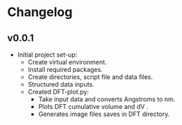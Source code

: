 # Changelog

## v0.0.1

- Initial project set-up:
  - Create virtual environment.
  - Install required packages.
  - Create directories, script file and data files.
  - Structured data inputs.
  - Created DFT-plot.py:
    - Take input data and converts Angstroms to nm.
    - Plots DFT cumulative volume and dV .
    - Generates image files saves in DFT directory.